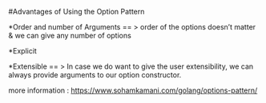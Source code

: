 #Advantages of Using the Option Pattern

*Order and number of Arguments == > order of the options doesn’t matter & we can give any number of options

*Explicit

*Extensible == > In case we do want to give the user extensibility, we can always provide arguments to our option constructor.

more information : https://www.sohamkamani.com/golang/options-pattern/
